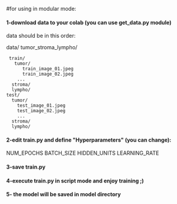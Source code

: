 #for using in modular mode:

#### 1-download data to your colab (you can use get_data.py module)
data should be in this order:


data/
     tumor_stroma_lympho/
     
     train/
       tumor/
          train_image_01.jpeg
          train_image_02.jpeg
        ...
      stroma/
      lympho/
    test/
      tumor/
        test_image_01.jpeg
        test_image_02.jpeg
        ...
      stroma/
      lympho/
           
      
#### 2-edit train.py and define "Hyperparameters" (you can change):
NUM_EPOCHS 
BATCH_SIZE 
HIDDEN_UNITS
LEARNING_RATE

#### 3-save train.py

#### 4-execute train.py in script mode and enjoy training ;)

#### 5- the model will be saved in model directory
